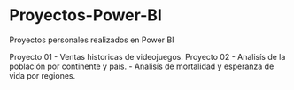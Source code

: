 # Proyectos-Power-BI
Proyectos personales realizados en Power BI

Proyecto 01 - Ventas historicas de videojuegos.
Proyecto 02 - Analisís de la población por continente y país.
            - Analisís de mortalidad y esperanza de vida por regiones.
